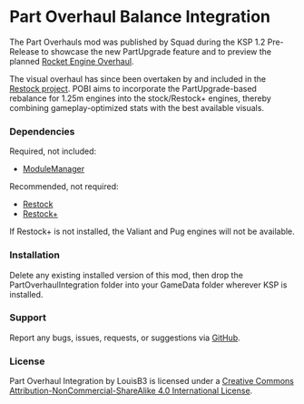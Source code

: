 Part Overhaul Balance Integration
===

The Part Overhauls mod was published by Squad during the KSP 1.2 Pre-Release to showcase the new PartUpgrade feature and to preview the planned [Rocket Engine Overhaul](http://i.imgur.com/iINdJyL.jpg).

The visual overhaul has since been overtaken by and included in the [Restock project](https://forum.kerbalspaceprogram.com/index.php?/topic/182679-161-restock-revamping-ksps-art/). POBI aims to incorporate the PartUpgrade-based rebalance for 1.25m engines into the stock/Restock+ engines, thereby combining gameplay-optimized stats with the best available visuals.

### Dependencies

Required, not included:
- [ModuleManager](http://forum.kerbalspaceprogram.com/index.php?/topic/50533-121-module-manager-274-november-14th-better-late-than-never/)

Recommended, not required:
- [Restock](https://forum.kerbalspaceprogram.com/index.php?/topic/182679-161-restock-revamping-ksps-art/)
- [Restock+](https://forum.kerbalspaceprogram.com/index.php?/topic/182679-161-restock-revamping-ksps-art/)

If Restock+ is not installed, the Valiant and Pug engines will not be available.

### Installation

Delete any existing installed version of this mod, then drop the PartOverhaulIntegration folder into your GameData folder wherever KSP is installed.

### Support

Report any bugs, issues, requests, or suggestions via [GitHub](https://github.com/LouisB3/PartOverhaulIntegration).

### License

Part Overhaul Integration by LouisB3 is licensed under a [Creative Commons Attribution-NonCommercial-ShareAlike 4.0 International License](http://creativecommons.org/licenses/by-nc-sa/4.0/).
